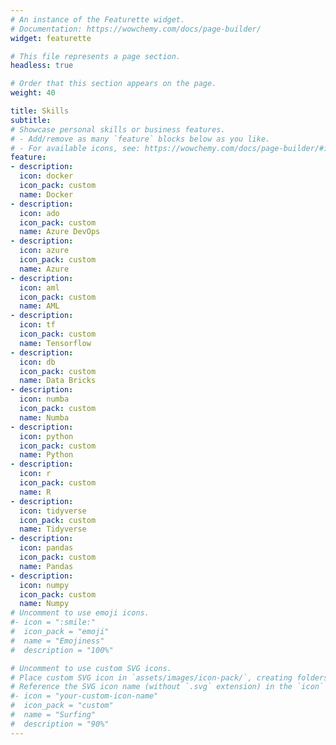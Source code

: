 ```yaml
---
# An instance of the Featurette widget.
# Documentation: https://wowchemy.com/docs/page-builder/
widget: featurette

# This file represents a page section.
headless: true

# Order that this section appears on the page.
weight: 40

title: Skills
subtitle:
# Showcase personal skills or business features.
# - Add/remove as many `feature` blocks below as you like.
# - For available icons, see: https://wowchemy.com/docs/page-builder/#icons
feature:
- description:
  icon: docker
  icon_pack: custom
  name: Docker
- description:
  icon: ado
  icon_pack: custom
  name: Azure DevOps
- description:
  icon: azure
  icon_pack: custom
  name: Azure
- description:
  icon: aml
  icon_pack: custom
  name: AML
- description:
  icon: tf
  icon_pack: custom
  name: Tensorflow
- description:
  icon: db
  icon_pack: custom
  name: Data Bricks
- description:
  icon: numba
  icon_pack: custom
  name: Numba
- description:
  icon: python
  icon_pack: custom
  name: Python
- description:
  icon: r
  icon_pack: custom
  name: R
- description:
  icon: tidyverse
  icon_pack: custom
  name: Tidyverse
- description:
  icon: pandas
  icon_pack: custom
  name: Pandas
- description:
  icon: numpy
  icon_pack: custom
  name: Numpy
# Uncomment to use emoji icons.
#- icon = ":smile:"
#  icon_pack = "emoji"
#  name = "Emojiness"
#  description = "100%"  

# Uncomment to use custom SVG icons.
# Place custom SVG icon in `assets/images/icon-pack/`, creating folders if necessary.
# Reference the SVG icon name (without `.svg` extension) in the `icon` field.
#- icon = "your-custom-icon-name"
#  icon_pack = "custom"
#  name = "Surfing"
#  description = "90%"
---
```

